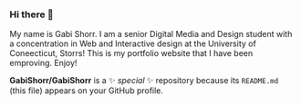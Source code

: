 ### Hi there 👋

My name is Gabi Shorr. I am a senior Digital Media and Design student with a concentration in Web and Interactive design at the University of Coneecticut, Storrs! This is my portfolio website that I have been emproving. Enjoy!

**GabiShorr/GabiShorr** is a ✨ _special_ ✨ repository because its `README.md` (this file) appears on your GitHub profile.


